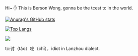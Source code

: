 Hi~ :hand: This is Berson Wong, gonna be the tcest tc in the world.

[![Anurag's GitHub stats](https://github-readme-stats.vercel.app/api?username=wbs2788&theme=radical)](https://github.com/anuraghazra/github-readme-stats)

[![Top Langs](https://github-readme-stats.vercel.app/api/top-langs/?username=wbs2788&layout=compact&theme=radical)](https://github.com/wbs2788/github-readme-stats)

![](https://osu-sig.vercel.app/card?user=pasonwang&mode=std&animation=true)

tc:讨（tǎo）吃（chī），idiot in Lanzhou dialect.

